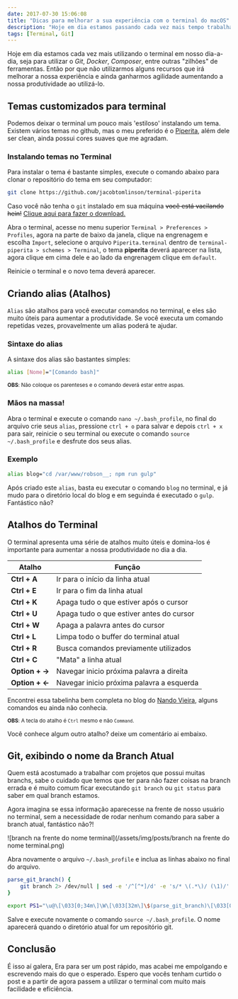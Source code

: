 ```yaml
---
date: 2017-07-30 15:06:08
title: "Dicas para melhorar a sua experiência com o terminal do macOS"
description: "Hoje em dia estamos passando cada vez mais tempo trabalhando no terminal, seja para utilizar o Git, Gulp, Composer, entre outras 'zilhões' de ferramentas. Então nada melhor que utilizarmos alguns recursos para melhorar a nossa experiência e ganharmos agilidade para aumentar a nossa produtividade ao utilizá-lo."
tags: [Terminal, Git]
---
```


Hoje em dia estamos cada vez mais utilizando o terminal em nosso dia-a-dia, seja para utilizar o _Git_, _Docker_, _Composer_,
entre outras "zilhões" de ferramentas. Então por que não utilizarmos alguns recursos que irá melhorar a nossa experiência
e ainda ganharmos agilidade aumentando a nossa produtividade ao utilizá-lo.

## Temas customizados para terminal 

Podemos deixar o terminal um pouco mais 'estiloso' instalando um tema. Existem vários temas no github, mas o meu preferido 
é o [Piperita](https://github.com/jacobtomlinson/terminal-piperita), além dele ser clean, ainda possui cores suaves que me agradam. 

### Instalando temas no Terminal

Para instalar o tema é bastante simples, execute o comando abaixo para clonar o repositório do tema em seu computador:

```bash
git clone https://github.com/jacobtomlinson/terminal-piperita
```

Caso você não tenha o `git` instalado em sua máquina <strike>você está vacilando hein!</strike> [Clique aqui para fazer o download.](https://github.com/jacobtomlinson/terminal-piperita/archive/master.zip)

Abra o terminal, acesse no menu superior `Terminal > Preferences > Profiles`, agora na parte de baixo da janela, clique na 
engrenagem e escolha `Import`, selecione o arquivo `Piperita.terminal` dentro de `terminal-piperita > schemes > Terminal`, 
o tema **piperita** deverá aparecer na lista, agora clique em cima dele e ao lado da engrenagem clique em `default`.

Reinicie o terminal e o novo tema deverá aparecer.

## Criando alias (Atalhos)

`Alias` são atalhos para você executar comandos no terminal, e eles são muito úteis para aumentar a produtividade. Se você
executa um comando repetidas vezes, provavelmente um alias poderá te ajudar.

### Sintaxe do alias

A sintaxe dos alias são bastantes simples:

```bash
alias [Nome]="[Comando bash]"
```

<small>**OBS**: Não coloque os parenteses e o comando deverá estar entre aspas. </small>

### Mãos na massa!

Abra o terminal e execute o comando `nano ~/.bash_profile`, no final do arquivo crie seus `alias`, pressione `ctrl + o` para salvar
e depois `ctrl + x` para sair, reinicie o seu terminal ou execute o comando `source ~/.bash_profile` e desfrute dos seus alias.

### Exemplo

```bash
alias blog="cd /var/www/robson__; npm run gulp"
```

Após criado este `alias`, basta eu executar o comando `blog` no terminal, e já mudo para o diretório local do blog e 
em seguinda é executado o `gulp`. Fantástico não?

<!-- ![Criando Alias](/assets/img/posts/criando_alias.gif) -->

## Atalhos do Terminal

O terminal apresenta uma série de atalhos muito úteis e domina-los é importante para aumentar a nossa produtividade no dia a dia.

| Atalho         | Função                                    |
| -------------- | ----------------------------------------- |
| **Ctrl + A**   | Ir para o início da linha atual           |
| **Ctrl + E**   | Ir para o fim da linha atual              |
| **Ctrl + K**   | Apaga tudo o que estiver após o cursor    |
| **Ctrl + U**   | Apaga tudo o que estiver antes do cursor  |
| **Ctrl + W**   | Apaga a palavra antes do cursor           |
| **Ctrl + L**   | Limpa todo o buffer do terminal atual     |
| **Ctrl + R**   | Busca comandos previamente utilizados     |
| **Ctrl + C**   | "Mata" a linha atual                      |
| **Option + →** | Navegar inicio próxima palavra a direita  |
| **Option + ←** | Navegar inicio próxima palavra a esquerda |

Encontrei essa tabelinha bem completa no blog do [Nando Vieira](https://nandovieira.com.br/atalhos-no-terminal-e-outros-programas-do-mac-os-x),
alguns comandos eu ainda não conhecia.

<small>**OBS**: A tecla do atalho é `Ctrl` mesmo e não `Command`. </small>

Você conhece algum outro atalho? deixe um comentário ai embaixo.

## Git, exibindo o nome da Branch Atual 

Quem está acostumado a trabalhar com projetos que possui muitas branchs, sabe o cuidado que temos que ter para não fazer
coisas na branch errada e é muito comum ficar executando `git branch` ou `git status` para saber em qual branch estamos. 

Agora imagina se essa informação aparecesse na frente de nosso usuário no terminal, sem a necessidade de rodar nenhum comando 
para saber a branch atual, fantástico não?!

![branch na frente do nome terminal](/assets/img/posts/branch na frente do nome terminal.png)

Abra novamente o arquivo `~/.bash_profile` e inclua as linhas abaixo no final do arquivo.

```bash
parse_git_branch() {
    git branch 2> /dev/null | sed -e '/^[^*]/d' -e 's/* \(.*\)/ (\1)/'
}

export PS1="\u@\[\033[0;34m\]\W\[\033[32m\]\$(parse_git_branch)\[\033[0m\] $ "
```

Salve e execute novamente o comando `source ~/.bash_profile`. O nome aparecerá quando o diretório atual for um repositório git.

## Conclusão

É isso aí galera, Era para ser um post rápido, mas acabei me empolgando e escrevendo mais do que o esperado. 
Espero que vocês tenham curtido o post e a partir de agora passem a utilizar o terminal com muito mais facilidade e eficiência.


